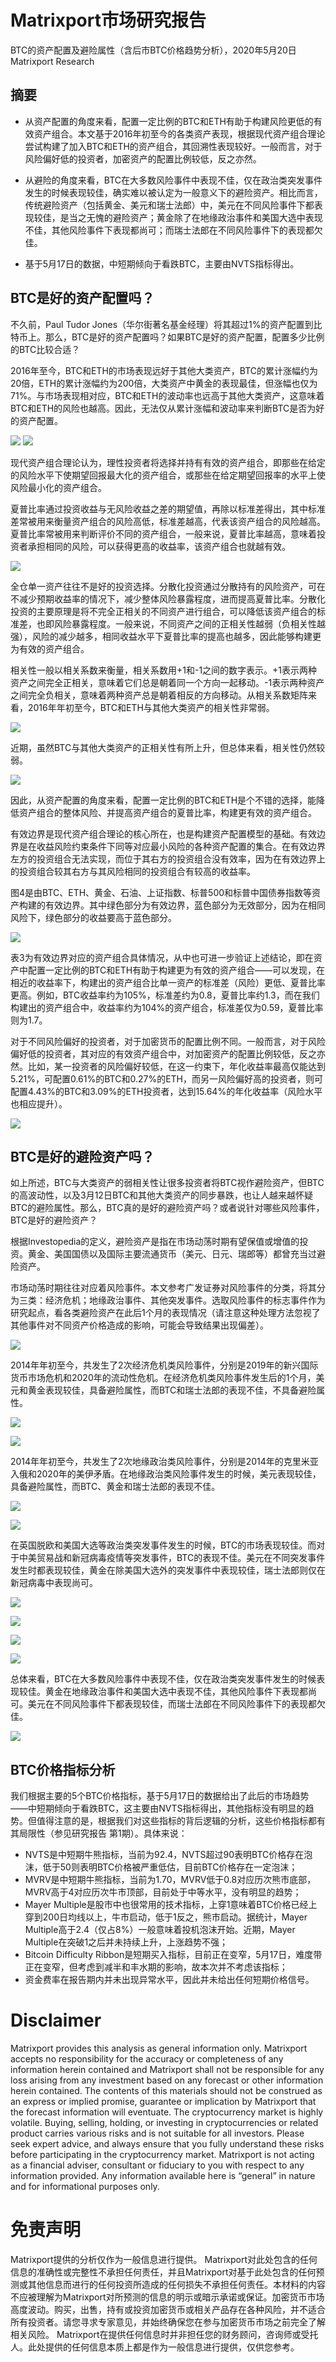 # Matrixport市场研究报告
BTC的资产配置及避险属性（含后市BTC价格趋势分析），2020年5月20日 Matrixport Research

## 摘要
- 从资产配置的角度来看，配置一定比例的BTC和ETH有助于构建风险更低的有效资产组合。本文基于2016年初至今的各类资产表现，根据现代资产组合理论尝试构建了加入BTC和ETH的资产组合，其回溯性表现较好。一般而言，对于风险偏好低的投资者，加密资产的配置比例较低，反之亦然。

- 从避险的角度来看，BTC在大多数风险事件中表现不佳，仅在政治类突发事件发生的时候表现较佳，确实难以被认定为一般意义下的避险资产。相比而言，传统避险资产（包括黄金、美元和瑞士法郎）中，美元在不同风险事件下都表现较佳，是当之无愧的避险资产；黄金除了在地缘政治事件和美国大选中表现不佳，其他风险事件下表现都尚可；而瑞士法郎在不同风险事件下的表现都欠佳。

- 基于5月17日的数据，中短期倾向于看跌BTC，主要由NVTS指标得出。

## BTC是好的资产配置吗？
不久前，Paul Tudor Jones（华尔街著名基金经理）将其超过1%的资产配置到比特币上。那么，BTC是好的资产配置吗？如果BTC是好的资产配置，配置多少比例的BTC比较合适？

2016年至今，BTC和ETH的市场表现远好于其他大类资产，BTC的累计涨幅约为20倍，ETH的累计涨幅约为200倍，大类资产中黄金的表现最佳，但涨幅也仅为71%。与市场表现相对应，BTC和ETH的波动率也远高于其他大类资产，这意味着BTC和ETH的风险也越高。因此，无法仅从累计涨幅和波动率来判断BTC是否为好的资产配置。

![](https://raw.github.com/matrixport-article/matrixport-article.github.io/master/_images/2/1.png)
![](https://raw.github.com/matrixport-article/matrixport-article.github.io/master/_images/2/13.png)

现代资产组合理论认为，理性投资者将选择并持有有效的资产组合，即那些在给定的风险水平下使期望回报最大化的资产组合，或那些在给定期望回报率的水平上使风险最小化的资产组合。

夏普比率通过投资收益与无风险收益之差的期望值，再除以标准差得出，其中标准差常被用来衡量资产组合的风险高低，标准差越高，代表该资产组合的风险越高。夏普比率常被用来判断评价不同的资产组合，一般来说，夏普比率越高，意味着投资者承担相同的风险，可以获得更高的收益率，该资产组合也就越有效。

![](https://raw.github.com/matrixport-article/matrixport-article.github.io/master/_images/2/14.png)

全仓单一资产往往不是好的投资选择。分散化投资通过分散持有的风险资产，可在不减少预期收益率的情况下，减少整体风险暴露程度，进而提高夏普比率。分散化投资的主要原理是将不完全正相关的不同资产进行组合，可以降低该资产组合的标准差，也即风险暴露程度。一般来说，不同资产之间的正相关性越弱（负相关性越强），风险的减少越多，相同收益水平下夏普比率的提高也越多，因此能够构建更为有效的资产组合。

相关性一般以相关系数来衡量，相关系数用+1和-1之间的数字表示。+1表示两种资产之间完全正相关，意味着它们总是朝着同一个方向一起移动。-1表示两种资产之间完全负相关，意味着两种资产总是朝着相反的方向移动。从相关系数矩阵来看，2016年年初至今，BTC和ETH与其他大类资产的相关性非常弱。

![](https://raw.github.com/matrixport-article/matrixport-article.github.io/master/_images/2/15.png)

近期，虽然BTC与其他大类资产的正相关性有所上升，但总体来看，相关性仍然较弱。

![](https://raw.github.com/matrixport-article/matrixport-article.github.io/master/_images/2/17.png)

因此，从资产配置的角度来看，配置一定比例的BTC和ETH是个不错的选择，能降低资产组合的整体风险、并提高资产组合的夏普比率，构建更有效的资产组合。

有效边界是现代资产组合理论的核心所在，也是构建资产配置模型的基础。有效边界是在收益风险约束条件下同等对应最小风险的各种资产配置的集合。在有效边界左方的投资组合无法实现，而位于其右方的投资组合没有效率，因为在有效边界上的投资组合较其右方与其风险相同的投资组合有较高的收益率。

图4是由BTC、ETH、黄金、石油、上证指数、标普500和标普中国债券指数等资产构建的有效边界。其中绿色部分为有效边界，蓝色部分为无效部分，因为在相同风险下，绿色部分的收益要高于蓝色部分。

![](https://raw.github.com/matrixport-article/matrixport-article.github.io/master/_images/2/11.png)

表3为有效边界对应的资产组合具体情况，从中也可进一步验证上述结论，即在资产中配置一定比例的BTC和ETH有助于构建更为有效的资产组合——可以发现，在相近的收益率下，构建出的资产组合比单一资产的标准差（风险）更低、夏普比率更高。例如，BTC收益率约为105%，标准差约为0.8，夏普比率约1.3，而在我们构建出的资产组合中，收益率约为104%的资产组合，标准差仅为0.59，夏普比率则为1.7。

对于不同风险偏好的投资者，对于加密货币的配置比例不同。一般而言，对于风险偏好低的投资者，其对应的有效资产组合中，对加密资产的配置比例较低，反之亦然。比如，某一投资者的风险偏好较低，在这一约束下，年化收益率最高仅能达到5.21%，可配置0.61%的BTC和0.27%的ETH，而另一风险偏好高的投资者，则可配置4.43%的BTC和3.09%的ETH投资者，达到15.64%的年化收益率（风险水平也相应提升）。

![](https://raw.github.com/matrixport-article/matrixport-article.github.io/master/_images/2/9.png)

## BTC是好的避险资产吗？
如上所述，BTC与大类资产的弱相关性让很多投资者将BTC视作避险资产，但BTC的高波动性，以及3月12日BTC和其他大类资产的同步暴跌，也让人越来越怀疑BTC的避险属性。那么，BTC真的是好的避险资产吗？或者说针对哪些风险事件，BTC是好的避险资产？

根据Investopedia的定义，避险资产是指在市场动荡时期有望保值或增值的投资。黄金、美国国债以及国际主要流通货币（美元、日元、瑞郎等）都曾充当过避险资产。

市场动荡时期往往对应着风险事件。本文参考广发证券对风险事件的分类，将其分为三类：经济危机；地缘政治事件、其他突发事件。选取风险事件的标志事件作为研究起点，看各类避险资产在此后1个月的表现情况（请注意这种处理方法忽视了其他事件对不同资产价格造成的影响，可能会导致结果出现偏差）。

![](https://raw.github.com/matrixport-article/matrixport-article.github.io/master/_images/2/12.png)

2014年年初至今，共发生了2次经济危机类风险事件，分别是2019年的新兴国际货币市场危机和2020年的流动性危机。在经济危机类风险事件发生后的1个月，美元和黄金表现较佳，具备避险属性，而BTC和瑞士法郎的表现不佳，不具备避险属性。

![](https://raw.github.com/matrixport-article/matrixport-article.github.io/master/_images/2/8.png)

![](https://raw.github.com/matrixport-article/matrixport-article.github.io/master/_images/2/10.png)

2014年年初至今，共发生了2次地缘政治类风险事件，分别是2014年的克里米亚入俄和2020年的美伊矛盾。在地缘政治类风险事件发生的时候，美元表现较佳，具备避险属性，而BTC、黄金和瑞士法郎的表现不佳。

![](https://raw.github.com/matrixport-article/matrixport-article.github.io/master/_images/2/5.png)

![](https://raw.github.com/matrixport-article/matrixport-article.github.io/master/_images/2/16.png)

在英国脱欧和美国大选等政治类突发事件发生的时候，BTC的市场表现较佳。而对于中美贸易战和新冠病毒疫情等突发事件，BTC的表现不佳。美元在不同突发事件发生时都表现较佳，黄金在除美国大选外的突发事件中表现较佳，瑞士法郎则仅在新冠病毒中表现尚可。

![](https://raw.github.com/matrixport-article/matrixport-article.github.io/master/_images/2/6.png)

![](https://raw.github.com/matrixport-article/matrixport-article.github.io/master/_images/2/7.png)

![](https://raw.github.com/matrixport-article/matrixport-article.github.io/master/_images/2/4.png)

![](https://raw.github.com/matrixport-article/matrixport-article.github.io/master/_images/2/2.png)

总体来看，BTC在大多数风险事件中表现不佳，仅在政治类突发事件发生的时候表现较佳。黄金在地缘政治事件和美国大选中表现不佳，其他风险事件下表现都尚可。美元在不同风险事件下都表现较佳，而瑞士法郎在不同风险事件下的表现都欠佳。

![](https://raw.github.com/matrixport-article/matrixport-article.github.io/master/_images/2/3.png)

## BTC价格指标分析

我们根据主要的5个BTC价格指标，基于5月17日的数据给出了此后的市场趋势——中短期倾向于看跌BTC，这主要由NVTS指标得出，其他指标没有明显的趋势。但值得注意的是，根据我们对这些指标的背后逻辑的分析，这些价格指标都有其局限性（参见研究报告 第1期）。具体来说：


- NVTS是中短期牛熊指标，当前为92.4，NVTS超过90表明BTC价格存在泡沫，低于50则表明BTC价格被严重低估，目前BTC价格存在一定泡沫；
- MVRV是中短期牛熊指标，当前为1.70，MVRV低于0.8对应历次熊市底部，MVRV高于4对应历次牛市顶部，目前处于中等水平，没有明显的趋势；
- Mayer Multiple是股市中也很常用的技术指标，上穿1意味着BTC价格已经上穿到200日均线以上，牛市启动，低于1反之，熊市启动。据统计，Mayer Multiple高于2.4（仅占8%）一般意味着投机泡沫开始。近期，Mayer Multiple在突破1之后并未持续上升，上涨趋势不强；
- Bitcoin Difficulty Ribbon是短期买入指标，目前正在变窄，5月17日，难度带正在变窄，但考虑到减半和丰水期的影响，故本次并不考虑该指标；
- 资金费率在报告期内并未出现异常水平，因此并未给出任何短期价格信号。

# Disclaimer
Matrixport provides this analysis as general information only. Matrixport accepts no responsibility for the accuracy or completeness of any information herein contained and Matrixport shall not be responsible for any loss arising from any investment based on any forecast or other information herein contained. The contents of this materials should not be construed as an express or implied promise, guarantee or implication by Matrixport that the forecast information will eventuate. The cryptocurrency market is highly volatile. Buying, selling, holding, or investing in cryptocurrencies or related product carries various risks and is not suitable for all investors. Please seek expert advice, and always ensure that you fully understand these risks before participating in the cryptocurrency market.
Matrixport is not acting as a financial adviser, consultant or fiduciary to you with respect to any information provided. Any information available here is “general” in nature and for informational purposes only.
# 免责声明
Matrixport提供的分析仅作为一般信息进行提供。 Matrixport对此处包含的任何信息的准确性或完整性不承担任何责任，并且Matrixport对基于此处包含的任何预测或其他信息而进行的任何投资所造成的任何损失不承担任何责任。本材料的内容不应被理解为Matrixport对所预测的信息的明示或暗示承诺或保证。加密货币市场高度波动。购买，出售，持有或投资加密货币或相关产品存在各种风险，并不适合所有投资者。请您寻求专家意见，并始终确保您在参与加密货币市场之前完全了解相关风险。
Matrixport在提供任何信息时并非担任您的财务顾问，咨询师或受托人。此处提供的任何信息本质上都是作为一般信息进行提供，仅供您参考。

